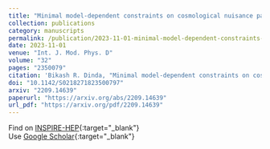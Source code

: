```yaml
---
title: "Minimal model-dependent constraints on cosmological nuisance parameters and cosmic curvature from combinations of cosmological data"
collection: publications
category: manuscripts
permalink: /publication/2023-11-01-minimal-model-dependent-constraints-on-cosmological-nuisance-parameters-and-cosmic-curvature
date: 2023-11-01
venue: "Int. J. Mod. Phys. D"
volume: "32"
pages: "2350079"
citation: 'Bikash R. Dinda, "Minimal model-dependent constraints on cosmological nuisance parameters and cosmic curvature from combinations of cosmological data." Int. J. Mod. Phys. D, 32, 2350079 (2023).'
doi: "10.1142/S0218271823500797"
arxiv: "2209.14639"
paperurl: "https://arxiv.org/abs/2209.14639"
url_pdf: "https://arxiv.org/pdf/2209.14639"
---
```


Find on [INSPIRE-HEP](https://inspirehep.net/literature?q=arXiv%3A2209.14639){:target="_blank"}  
Use [Google Scholar](https://scholar.google.com/scholar?q=Minimal+model-dependent+constraints+on+cosmological+nuisance+parameters+and+cosmic+curvature+from+combinations+of+cosmological+data){:target="_blank"}
